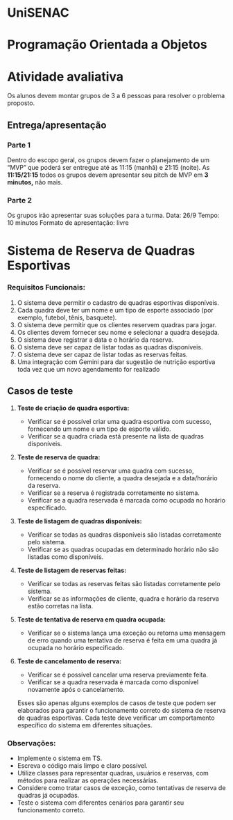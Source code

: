 # UniSENAC
# Programação Orientada a Objetos
# Atividade avaliativa

Os alunos devem montar grupos de 3 a 6 pessoas para resolver o problema proposto.

## Entrega/apresentação

### Parte 1

Dentro do escopo geral, os grupos devem fazer o planejamento de um “MVP” que poderá ser entregue até as 11:15 (manhã) e 21:15 (noite).
As **11:15/21:15** todos os grupos devem apresentar seu pitch de MVP em **3 minutos,** não mais.

### Parte 2

Os grupos irão apresentar suas soluções para a turma.
Data: 26/9
Tempo: 10 minutos
Formato de apresentação: livre

# **Sistema de Reserva de Quadras Esportivas**

### Requisitos Funcionais:

1. O sistema deve permitir o cadastro de quadras esportivas disponíveis.
2. Cada quadra deve ter um nome e um tipo de esporte associado (por exemplo, futebol, tênis, basquete).
3. O sistema deve permitir que os clientes reservem quadras para jogar.
4. Os clientes devem fornecer seu nome e selecionar a quadra desejada.
5. O sistema deve registrar a data e o horário da reserva.
6. O sistema deve ser capaz de listar todas as quadras disponíveis.
7. O sistema deve ser capaz de listar todas as reservas feitas.
8. Uma integração com Gemini para dar sugestão de nutrição esportiva toda vez que um novo agendamento for realizado

## Casos de teste

1. **Teste de criação de quadra esportiva:**
    - Verificar se é possível criar uma quadra esportiva com sucesso, fornecendo um nome e um tipo de esporte válido.
    - Verificar se a quadra criada está presente na lista de quadras disponíveis.
2. **Teste de reserva de quadra:**
    - Verificar se é possível reservar uma quadra com sucesso, fornecendo o nome do cliente, a quadra desejada e a data/horário da reserva.
    - Verificar se a reserva é registrada corretamente no sistema.
    - Verificar se a quadra reservada é marcada como ocupada no horário especificado.
3. **Teste de listagem de quadras disponíveis:**
    - Verificar se todas as quadras disponíveis são listadas corretamente pelo sistema.
    - Verificar se as quadras ocupadas em determinado horário não são listadas como disponíveis.
4. **Teste de listagem de reservas feitas:**
    - Verificar se todas as reservas feitas são listadas corretamente pelo sistema.
    - Verificar se as informações de cliente, quadra e horário da reserva estão corretas na lista.
5. **Teste de tentativa de reserva em quadra ocupada:**
    - Verificar se o sistema lança uma exceção ou retorna uma mensagem de erro quando uma tentativa de reserva é feita em uma quadra já ocupada no horário especificado.
6. **Teste de cancelamento de reserva:**
    - Verificar se é possível cancelar uma reserva previamente feita.
    - Verificar se a quadra reservada é marcada como disponível novamente após o cancelamento.

    Esses são apenas alguns exemplos de casos de teste que podem ser elaborados para garantir o funcionamento correto do sistema de reserva de quadras esportivas. Cada teste deve verificar um comportamento específico do sistema em diferentes situações.

### Observações:

- Implemente o sistema em TS.
- Escreva o código mais limpo e claro possível.
- Utilize classes para representar quadras, usuários e reservas, com métodos para realizar as operações necessárias.
- Considere como tratar casos de exceção, como tentativas de reserva de quadras já ocupadas.
- Teste o sistema com diferentes cenários para garantir seu funcionamento correto.